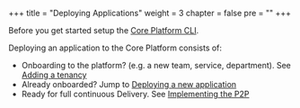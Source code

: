 +++
title = "Deploying Applications"
weight = 3
chapter = false
pre = ""
+++

Before you get started setup the [Core Platform CLI](../corectl).

Deploying an application to the Core Platform consists of:

* Onboarding to the platform? (e.g. a new team, service, department). See [Adding a tenancy](./tenancy)
* Already onboarded? Jump to [Deploying a new application](./new-app)
* Ready for full continuous Delivery. See [Implementing the P2P](../p2p)
